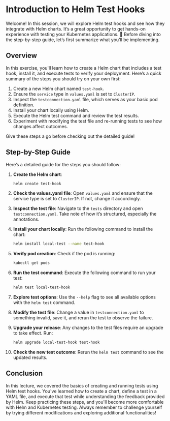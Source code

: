 # Introduction to Helm Test Hooks

Welcome! In this session, we will explore Helm test hooks and see how they integrate with Helm charts. It’s a great opportunity to get hands-on experience with testing your Kubernetes applications. 🚀 Before diving into the step-by-step guide, let’s first summarize what you’ll be implementing.

## Overview

In this exercise, you'll learn how to create a Helm chart that includes a test hook, install it, and execute tests to verify your deployment. Here’s a quick summary of the steps you should try on your own first:

1. Create a new Helm chart named `test-hook`.
2. Ensure the `service` type in `values.yaml` is set to `ClusterIP`.
3. Inspect the `testconnection.yaml` file, which serves as your basic pod definition.
4. Install your chart locally using Helm.
5. Execute the Helm test command and review the test results.
6. Experiment with modifying the test file and re-running tests to see how changes affect outcomes.

Give these steps a go before checking out the detailed guide!

## Step-by-Step Guide

Here’s a detailed guide for the steps you should follow:

1. **Create the Helm chart**:
   ```bash
   helm create test-hook
   ```
2. **Check the values.yaml file**:
   Open `values.yaml` and ensure that the service type is set to `ClusterIP`. If not, change it accordingly.

3. **Inspect the test file**:
   Navigate to the `tests` directory and open `testconnection.yaml`. Take note of how it’s structured, especially the annotations.

4. **Install your chart locally**:
   Run the following command to install the chart:

   ```bash
   helm install local-test --name test-hook
   ```

5. **Verify pod creation**:
   Check if the pod is running:

   ```bash
   kubectl get pods
   ```

6. **Run the test command**:
   Execute the following command to run your test:

   ```bash
   helm test local-test-hook
   ```

7. **Explore test options**:
   Use the `--help` flag to see all available options with the `helm test` command.

8. **Modify the test file**:
   Change a value in `testconnection.yaml` to something invalid, save it, and rerun the test to observe the failure.

9. **Upgrade your release**:
   Any changes to the test files require an upgrade to take effect. Run:

   ```bash
   helm upgrade local-test-hook test-hook
   ```

10. **Check the new test outcome**:
    Rerun the `helm test` command to see the updated results.

## Conclusion

In this lecture, we covered the basics of creating and running tests using Helm test hooks. You've learned how to create a chart, define a test in a YAML file, and execute that test while understanding the feedback provided by Helm. Keep practicing these steps, and you'll become more comfortable with Helm and Kubernetes testing. Always remember to challenge yourself by trying different modifications and exploring additional functionalities!
